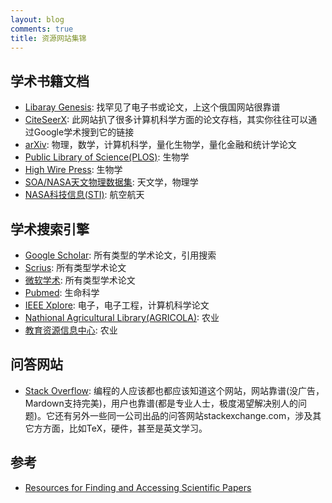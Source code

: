 ```yaml
---
layout: blog
comments: true
title: 资源网站集锦
---
```



## 学术书籍文档

  - [Libaray Genesis](http://gen.lib.rus.ec): 找罕见了电子书或论文，上这个俄国网站很靠谱
  - [CiteSeerX](http://citeseerx.ist.psu.edu): 此网站扒了很多计算机科学方面的论文存档，其实你往往可以通过Google学术搜到它的链接
  - [arXiv](http://arxiv.org): 物理，数学，计算机科学，量化生物学，量化金融和统计学论文
  - [Public Library of Science(PLOS)](http://www.plos.org/search.php): 生物学
  - [High Wire Press](http://highwire.stanford.edu/lists/freeart.dtl): 生物学
  - [SOA/NASA天文物理数据集](http://adswww.harvard.edu/): 天文学，物理学
  - [NASA科技信息(STI)](http://www.sti.nasa.gov/STI-public-homepage.html): 航空航天

## 学术搜索引擎
  - [Google Scholar](http://scholar.google.com/): 所有类型的学术论文，引用搜索
  - [Scrius](http://www.scirus.com/): 所有类型学术论文
  - [微软学术](academic.research.microsoft.com): 所有类型学术论文
  - [Pubmed](http://www.ncbi.nlm.nih.gov/pubmed/): 生命科学
  - [IEEE Xplore](http://ieeexplore.ieee.org/Xplore/guesthome.jsp): 电子，电子工程，计算机科学论文
  - [Nathional Agricultural Library(AGRICOLA)](http://agricola.nal.usda.gov/): 农业
  - [教育资源信息中心](http://eric.ed.gov/): 农业

## 问答网站

  - [Stack Overflow](http://stackoverflow.com): 编程的人应该都也都应该知道这个网站，网站靠谱(没广告，Mardown支持完美)，用户也靠谱(都是专业人士，极度渴望解决别人的问题)。它还有另外一些同一公司出品的问答网站stackexchange.com，涉及其它方方面，比如TeX，硬件，甚至是英文学习。


## 参考
  - [Resources for Finding and Accessing Scientific Papers](http://www.sciencebuddies.org/science-fair-projects/top_science-fair_finding_scientific_papers.shtml)

